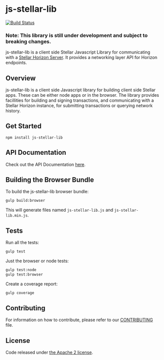 # js-stellar-lib
[![Build Status](https://travis-ci.org/stellar/js-stellar-lib.svg?branch=master)](https://travis-ci.org/stellar/js-stellar-lib)
### Note: This library is still under development and subject to breaking changes.

js-stellar-lib is a client side Stellar Javascript Library for communicating with a [Stellar Horizon Server](https://github.com/stellar/go-horizon). It provides a networking layer API for Horizon endpoints.

## Overview

js-stellar-lib is a client side Javascript library for building client side Stellar apps. These can be either node apps or in the browser. The library provides facillities for building and signing transactions, and communicating with a Stellar Horizon instance, for submitting transactions or querying network history.

## Get Started

```
npm install js-stellar-lib
```

## API Documentation

Check out the API Documentation [here](http://stellar.github.io/js-stellar-lib).

## Building the Browser Bundle

To build the js-stellar-lib browser bundle:

```sh
gulp build:browser
```

This will generate files named `js-stellar-lib.js` and `js-stellar-lib.min.js`.
## Tests

Run all the tests:

```sh
gulp test
```
Just the browser or node tests:
```sh
gulp test:node
gulp test:browser
```
Create a coverage report:
```sh
gulp coverage
```

## Contributing

For information on how to contribute, please refer to our [CONTRIBUTING](https://github.com/stellar/js-stellar-lib/blob/master/CONTRIBUTING.md) file.

## License

Code released under [the Apache 2 license](https://github.com/stellar/js-stellar-lib/blob/master/LICENSE).